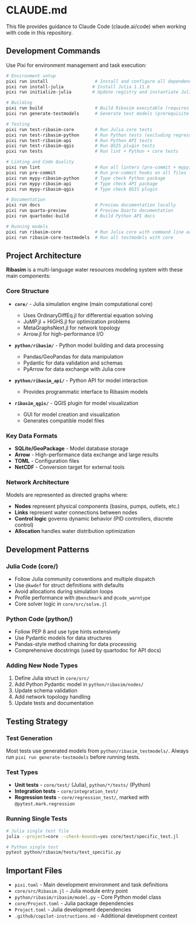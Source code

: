 # CLAUDE.md

This file provides guidance to Claude Code (claude.ai/code) when working with code in this repository.

## Development Commands

Use Pixi for environment management and task execution:

```bash
# Environment setup
pixi run install                  # Install and configure all dependencies
pixi run install-julia           # Install Julia 1.11.6
pixi run initialize-julia        # Update registry and instantiate Julia project

# Building
pixi run build                    # Build Ribasim executable (requires testmodels)
pixi run generate-testmodels      # Generate test models (prerequisite for build/tests)

# Testing
pixi run test-ribasim-core        # Run Julia core tests
pixi run test-ribasim-python      # Run Python tests (excluding regression)
pixi run test-ribasim-api         # Run Python API tests
pixi run test-ribasim-qgis        # Run QGIS plugin tests
pixi run tests                    # Run lint + Python + core tests

# Linting and Code Quality
pixi run lint                     # Run all linters (pre-commit + mypy)
pixi run pre-commit               # Run pre-commit hooks on all files
pixi run mypy-ribasim-python      # Type check Python package
pixi run mypy-ribasim-api         # Type check API package
pixi run mypy-ribasim-qgis        # Type check QGIS plugin

# Documentation
pixi run docs                     # Preview documentation locally
pixi run quarto-preview           # Preview Quarto documentation
pixi run quartodoc-build          # Build Python API docs

# Running models
pixi run ribasim-core             # Run Julia core with command line args
pixi run ribasim-core-testmodels  # Run all testmodels with core
```

## Project Architecture

**Ribasim** is a multi-language water resources modeling system with these main components:

### Core Structure
- **`core/`** - Julia simulation engine (main computational core)
  - Uses OrdinaryDiffEq.jl for differential equation solving
  - JuMP.jl + HiGHS.jl for optimization problems
  - MetaGraphsNext.jl for network topology
  - Arrow.jl for high-performance I/O

- **`python/ribasim/`** - Python model building and data processing
  - Pandas/GeoPandas for data manipulation
  - Pydantic for data validation and schemas
  - PyArrow for data exchange with Julia core

- **`python/ribasim_api/`** - Python API for model interaction
  - Provides programmatic interface to Ribasim models

- **`ribasim_qgis/`** - QGIS plugin for model visualization
  - GUI for model creation and visualization
  - Generates compatible model files

### Key Data Formats
- **SQLite/GeoPackage** - Model database storage
- **Arrow** - High-performance data exchange and large results
- **TOML** - Configuration files
- **NetCDF** - Conversion target for external tools

### Network Architecture
Models are represented as directed graphs where:
- **Nodes** represent physical components (basins, pumps, outlets, etc.)
- **Links** represent water connections between nodes
- **Control logic** governs dynamic behavior (PID controllers, discrete control)
- **Allocation** handles water distribution optimization

## Development Patterns

### Julia Code (core/)
- Follow Julia community conventions and multiple dispatch
- Use `@kwdef` for struct definitions with defaults
- Avoid allocations during simulation loops
- Profile performance with `@benchmark` and `@code_warntype`
- Core solver logic in `core/src/solve.jl`

### Python Code (python/)
- Follow PEP 8 and use type hints extensively
- Use Pydantic models for data structures
- Pandas-style method chaining for data processing
- Comprehensive docstrings (used by quartodoc for API docs)

### Adding New Node Types
1. Define Julia struct in `core/src/`
2. Add Python Pydantic model in `python/ribasim/nodes/`
3. Update schema validation
4. Add network topology handling
5. Update tests and documentation

## Testing Strategy

### Test Generation
Most tests use generated models from `python/ribasim_testmodels/`. Always run `pixi run generate-testmodels` before running tests.

### Test Types
- **Unit tests** - `core/test/` (Julia), `python/*/tests/` (Python)
- **Integration tests** - `core/integration_test/`
- **Regression tests** - `core/regression_test/`, marked with `@pytest.mark.regression`

### Running Single Tests
```bash
# Julia single test file
julia --project=core --check-bounds=yes core/test/specific_test.jl

# Python single test
pytest python/ribasim/tests/test_specific.py
```

## Important Files
- `pixi.toml` - Main development environment and task definitions
- `core/src/Ribasim.jl` - Julia module entry point
- `python/ribasim/ribasim/model.py` - Core Python model class
- `core/Project.toml` - Julia package dependencies
- `Project.toml` - Julia development dependencies
- `.github/copilot-instructions.md` - Additional development context
